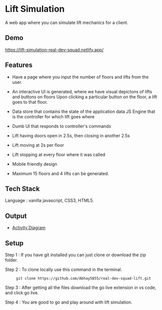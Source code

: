 
# Lift Simulation

A web app where you can simulate lift mechanics for a client.



## Demo

https://lift-simulation-real-dev-squad.netlify.app/



## Features

- Have a page where you input the number of floors and lifts from the user.
- An interactive UI is generated, where we have visual depictons of lifts and buttons on floors
  Upon clicking a particular button on the floor, a lift goes to that floor.

- Data store that contains the state of the application data
  JS Engine that is the controller for which lift goes where
- Dumb UI that responds to controller's commands

- Lift having doors open in 2.5s, then closing in another 2.5s
- Lift moving at 2s per floor
- Lift stopping at every floor where it was called
- Mobile friendly design
- Maximum 15 floors and 4 lifts can be generated.

## Tech Stack

Language : vanilla javascript, CSS3, HTML5.


## Output

- [Activity Diagram](file:///C:/Users/ap391/Downloads/lift-simulation-diagram.webp)

## Setup
Step 1 : If you have git installed you can just clone or download the zip folder.

Step 2 : To clone locally use this command in the terminal.

         git clone https://github.com/Abhay5855/real-dev-squad-lift.git

Step 3 : After getting all the files download the go live extension in vs code, and click go live.

Step 4 : You are good to go and play around with lift simulation.
